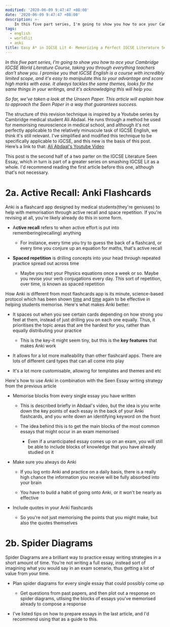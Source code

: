 ```yaml
---
modified: '2020-06-09 9:47:47 +08:00'
date: '2020-06-09 9:47:47 +08:00'
description: >- 
    In this five part series, I'm going to show you how to ace your Cambridge IGCSE World Literature Course, taking you through everything teachers don't show you. At the end of this fourth post, you'll be fully ready for IGCSE's seen paper.
tags:
  - english
  - worldlit
  - anki
title: Easy A* in IGCSE Lit 4- Memorizing a Perfect IGCSE Literature Seen Essay
---
```


*In this five part series, I'm going to show you how to ace your Cambridge IGCSE
World Literature Course, taking you through everything teachers don't show you.
I promise you that IGCSE English is a course with incredibly limited scope, and
it's easy to manipulate this to your advantage and score high marks with ease.
It always tackles the same themes, looks for the same things in your writings,
and it's acknowledging this will help you.*

*So far, we've taken a look at the Unseen Paper. This article will explain how
to approach the Seen Paper in a way that guarantees success.*

The structure of this revision technique is inspired by a Youtube series by
Cambridge medical student Ali Abdaal. He runs through a method he used for
memorising neuroscience in medical school, and although it's not perfectly
applicable to the relatively minuscule task of IGCSE English, we think it's
still relevant. I've simplified and modified this technique to be specifically
applicable to iGCSE, and this new is the basis of this post. Here’s a link to
that: [Ali Abdaal's Youtube Video](https://youtu.be/-46Vyiwat_Y?t=507)

This post is the second half of a two parter on the IGCSE Literature Seen Essay,
which in turn is part of a greater series on smashing IGCSE Lit as a whole. I'd
recommend reading the first article before this one, although that's not
necessary.

2a. Active Recall: Anki Flashcards
==================================

Anki is a flashcard app designed by medical students(they're geniuses) to help
with memorisation through active recall and space repetition. If you're revising
at all, you're likely already do this in some form.

-   A**ctive recall** refers to when active effort is put into
    remembering(recalling) anything

    -   For instance, every time you try to guess the back of a flashcard, or
        every time you conjure up an equation for maths, that's active recall

-   **Spaced repetition** is drilling concepts into your head through repeated
    practice spread out across time

    -   Maybe you test your Physics equations once a week or so. Maybe you
        revise your verb conjugations every day. This sort of repetition, over
        time, is known as spaced repetition

How Anki is different from most flashcards app is its minute, science-based
protocol which has been shown
[time](https://www.researchgate.net/publication/331702172_Using_Anki_A_computer-based_flashcard_program_in_improving_vocabulary_in_the_second_grade_students_of_SMP_Negeri_6_Makassar)
and [time](https://www.ncbi.nlm.nih.gov/pmc/articles/PMC4031794/) again to be
effective in helping students memorise. Here's what makes Anki better:

-   It spaces out when you see certain cards depending on how strong you feel at
    them, instead of just drilling you on each one equally. Thus, it prioritises
    the topic areas that are the hardest for you, rather than equally
    distributing your practice

    -   This is the key-it might seem tiny, but this is the **key features**
        that makes Anki work

-   It allows for a lot more malleability than other flashcard apps. There are
    lots of different card types that can all come into play

-   It's a lot more customisable, allowing for templates and themes and etc

Here's how to use Anki in combination with the Seen Essay writing strategy from
the previous article

-   Memorise blocks from every single essay you have written

    -   This is described briefly in Abdaal's video, but the idea is you write
        down the key points of each essay in the back of your Anki flashcards,
        and you write down an identifying keyword on the front

    -   The idea behind this is to get the main blocks of the most common essays
        that might occur in an exam memorised

        -   Even if a unanticipated essay comes up on an exam, you will still be
            able to include blocks of knowledge that you have already studied on
            it

-   Make sure you always do Anki

    -   If you log onto Anki and practice on a daily basis, there is a really
        high chance the information you receive will be fully absorbed into your
        brain

    -   You have to build a habit of going onto Anki, or it won't be nearly as
        effective

-   Include quotes in your Anki flashcards

    -   So you're not just memorising the points that you might make, but also
        the quotes themselves

2b. Spider Diagrams
===================

Spider Diagrams are a brilliant way to practice essay writing strategies in a
short amount of time. You're not writing a full essay, instead sort of imagining
what you would say in an exam scenario, thus getting a lot of value from your
time.

-   Plan spider diagrams for every single essay that could possibly come up

    -   Get questions from past papers, and then plot out a response on spider
        diagrams, utlising the blocks of essays you've memorised already to
        compose a response

-   I've listed tips on how to prepare essays in the last article, and I'd
    recommend using that as a guide to this.
